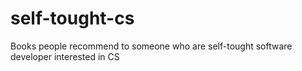 self-tought-cs
==============

Books people recommend to someone who are self-tought software developer interested in CS 
